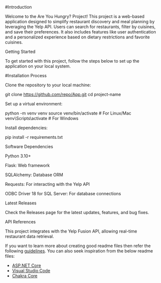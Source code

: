 #Introduction

Welcome to the Are You Hungry? Project! This project is a web-based application designed to simplify restaurant discovery and meal planning by leveraging the Yelp API. Users can search for restaurants, filter by cuisines, and save their preferences. It also includes features like user authentication and a personalized experience based on dietary restrictions and favorite cuisines.

Getting Started

To get started with this project, follow the steps below to set up the application on your local system.

#Installation Process

Clone the repository to your local machine:

git clone https://github.com/repo/App.git
cd project-name

Set up a virtual environment:

python -m venv venv
source venv/bin/activate  # For Linux/Mac
venv\Scripts\activate   # For Windows

Install dependencies:

pip install -r requirements.txt

Software Dependencies

Python 3.10+

Flask: Web framework

SQLAlchemy: Database ORM

Requests: For interacting with the Yelp API

ODBC Driver 18 for SQL Server: For database connections

Latest Releases

Check the Releases page for the latest updates, features, and bug fixes.

API References

This project integrates with the Yelp Fusion API, allowing real-time restaurant data retrieval.

If you want to learn more about creating good readme files then refer the following [guidelines](https://docs.microsoft.com/en-us/azure/devops/repos/git/create-a-readme?view=azure-devops). You can also seek inspiration from the below readme files:
- [ASP.NET Core](https://github.com/aspnet/Home)
- [Visual Studio Code](https://github.com/Microsoft/vscode)
- [Chakra Core](https://github.com/Microsoft/ChakraCore)